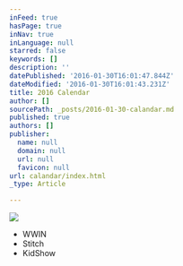 ```yaml
---
inFeed: true
hasPage: true
inNav: true
inLanguage: null
starred: false
keywords: []
description: ''
datePublished: '2016-01-30T16:01:47.844Z'
dateModified: '2016-01-30T16:01:43.231Z'
title: 2016 Calendar
author: []
sourcePath: _posts/2016-01-30-calandar.md
published: true
authors: []
publisher:
  name: null
  domain: null
  url: null
  favicon: null
url: calandar/index.html
_type: Article

---
```

![](https://s3-us-west-2.amazonaws.com/the-grid-img/p/ae1843104815e894624c5cb13e4240908411f4ba.jpg)

* WWIN
* Stitch
* KidShow